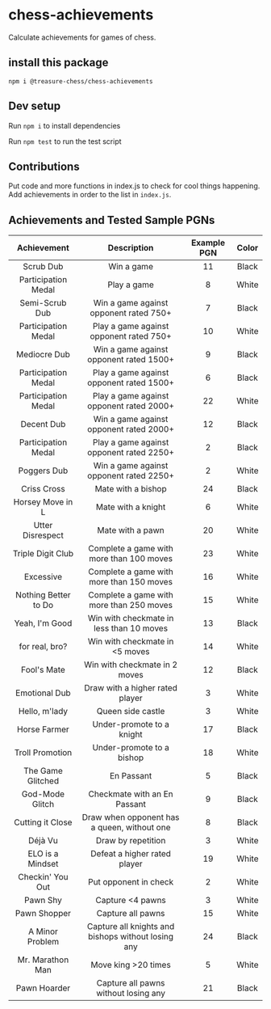 # chess-achievements
Calculate achievements for games of chess.

## install this package
```
npm i @treasure-chess/chess-achievements
```

## Dev setup
Run `npm i` to install dependencies

Run `npm test` to run the test script

## Contributions
Put code and more functions in index.js to check for cool things happening.
Add achievements in order to the list in `index.js`.

## Achievements and Tested Sample PGNs
| Achievement | Description  | Example PGN | Color |
|:-------------: |:-------------: |:-------------:|:-------------:|
| Scrub Dub | Win a game | 11 | Black
| Participation Medal | Play a game | 8 | White
| Semi-Scrub Dub | Win a game against opponent rated 750+ | 7 | Black
| Participation Medal | Play a game against opponent rated 750+ | 10 | White
| Mediocre Dub | Win a game against opponent rated 1500+ | 9 | Black
| Participation Medal | Play a game against opponent rated 1500+ | 6 | Black
| Participation Medal | Play a game against opponent rated 2000+ | 22 | White
| Decent Dub | Win a game against opponent rated 2000+ | 12 | Black
| Participation Medal | Play a game against opponent rated 2250+ | 2 | Black
| Poggers Dub | Win a game against opponent rated 2250+ | 2 | White
| Criss Cross | Mate with a bishop | 24 | Black
| Horsey Move in L | Mate with a knight | 6 | White
| Utter Disrespect | Mate with a pawn | 20 | White
| Triple Digit Club | Complete a game with more than 100 moves | 23 | White
| Excessive | Complete a game with more than 150 moves | 16 | White
| Nothing Better to Do | Complete a game with more than 250 moves | 15 | White
| Yeah, I'm Good | Win with checkmate in less than 10 moves | 13 | Black
| for real, bro? | Win with checkmate in <5 moves | 14 | White
| Fool's Mate | Win with checkmate in 2 moves | 12 | Black
| Emotional Dub | Draw with a higher rated player | 3 | White
| Hello, m'lady | Queen side castle | 3 | White
| Horse Farmer | Under-promote to a knight | 17 | Black
| Troll Promotion | Under-promote to a bishop | 18 | White
| The Game Glitched | En Passant | 5 | Black
| God-Mode Glitch | Checkmate with an En Passant | 9 | Black
| Cutting it Close | Draw when opponent has a queen, without one | 8 | Black
| Déjà Vu | Draw by repetition | 3 | White
| ELO is a Mindset | Defeat a higher rated player | 19 | White
| Checkin' You Out | Put opponent in check | 2 | White
| Pawn Shy | Capture <4 pawns | 3 | White
| Pawn Shopper | Capture all pawns | 15 | White
| A Minor Problem | Capture all knights and bishops without losing any | 24 | Black
| Mr. Marathon Man | Move king >20 times | 5 | White
| Pawn Hoarder | Capture all pawns without losing any | 21 | Black